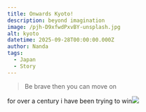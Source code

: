```yaml
---
title: Onwards Kyoto!
description: beyond imagination
image: /pjh-D9xfwdPxvBY-unsplash.jpg
alt: kyoto
datetime: 2025-09-28T00:00:00.000Z
author: Nanda
tags:
  - Japan
  - Story
---
```


> Be brave then you can move on

for over a century i have been trying to win![](/kyung-min-park-4zAeJ75jlbc-unsplash.jpg)
